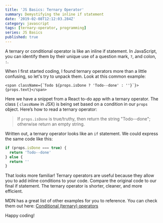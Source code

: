 ```yaml
---
title: 'JS Basics: Ternary Operator'
summary: Demystifying the inline if statement
date: '2019-02-08T12:12:03.284Z'
category: javascript
tags: [ternary-operator, programming]
series: JS Basics
published: true
---
```


A ternary or conditional operator is like an inline if statement. In JavaScript, you can identify them by their unique use of a question mark, `?`, and colon, `:`.

When I first started coding, I found ternary operators more than a little confusing, so let's try to unpack them. Look at this common example:

```jsx{1}
<span className={`Todo ${props.isDone ? 'Todo--done' : ''}`}>{props.text}</span>
```

Here we have a snippet from a React to-do app with a ternary operator. The class ( `className` in JSX) is being set based on a condition in our `props` object. Here’s how to read a ternary operator:

> If `props.isDone` is true/truthy, then return the string "Todo--done"; otherwise return an empty string.

Written out, a ternary operator looks like an `if` statement. We could express the same code like this:

```js
if (props.isDone === true) {
  return 'Todo--done'
} else {
  return ''
}
```

That looks more familiar! Ternary operators are useful because they allow you to add inline conditions to your code. Compare the original code to our final if statement. The ternary operator is shorter, cleaner, and more efficient.

MDN has a great list of other examples for you to reference. You can check them out here: [Conditional (ternary) operators](https://developer.mozilla.org/en-US/docs/Web/JavaScript/Reference/Operators/Conditional_Operator)

Happy coding!
